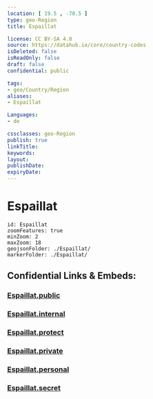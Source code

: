 ```yaml
---
location: [ 19.5 , -70.5 ] 
type: geo-Region
title: Espaillat

license: CC BY-SA 4.0
source: https://datahub.io/core/country-codes
isDeleted: false
isReadOnly: false
draft: false
confidential: public

tags:
- geo/Country/Region
aliases:
- Espaillat

Languages:
- de

cssclasses: geo-Region
publish: true
linkTitle: 
keywords: 
layout: 
publishDate: 
expiryDate: 
---
```


# Espaillat

```leaflet
id: Espaillat
zoomFeatures: true 
minZoom: 2 
maxZoom: 18
geojsonFolder: ./Espaillat/
markerFolder: ./Espaillat/
```


## Confidential Links & Embeds: 

### [Espaillat.public](/_public/\Earth\Continent\America~Caribbean\Dominican_Rep\provinces~Dominican_RepEspaillat.public.md) 

### [Espaillat.internal](/_internal/\Earth\Continent\America~Caribbean\Dominican_Rep\provinces~Dominican_RepEspaillat.internal.md) 

### [Espaillat.protect](/_protect/\Earth\Continent\America~Caribbean\Dominican_Rep\provinces~Dominican_RepEspaillat.protect.md) 

### [Espaillat.private](/_private/\Earth\Continent\America~Caribbean\Dominican_Rep\provinces~Dominican_RepEspaillat.private.md) 

### [Espaillat.personal](/_personal/\Earth\Continent\America~Caribbean\Dominican_Rep\provinces~Dominican_RepEspaillat.personal.md) 

### [Espaillat.secret](/_secret/\Earth\Continent\America~Caribbean\Dominican_Rep\provinces~Dominican_RepEspaillat.secret.md)

